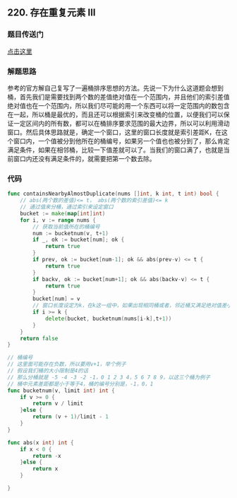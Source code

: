## 220. 存在重复元素 III

### 题目传送门

[点击这里](https://leetcode.cn/problems/contains-duplicate-iii/description/)

### 解题思路

参考的官方解自己复写了一遍桶排序思想的方法。先说一下为什么这道题会想到桶，首先我们是需要找到两个数的差值绝对值在一个范围内，并且他们的索引差值绝对值也在一个范围内，所以我们尽可能的用一个东西可以将一定范围内的数包含在一起，所以桶是最优的，而且还可以根据索引来改变桶的位置，以便我们可以保证一定区间内的所有数，都可以在桶排序要求范围的最大边界，所以可以利用滑动窗口。然后具体思路就是，确定一个窗口，这里的窗口长度就是索引差距K，在这个窗口内，一个值被分到他所在的桶编号，如果另一个值也也被分到了，那么肯定满足条件，如果在相邻桶，比较一下值差就可以了。当我们的窗口满了，也就是当前窗口内还没有满足条件的，就需要把第一个数去除。

### 代码

```go
func containsNearbyAlmostDuplicate(nums []int, k int, t int) bool {
	// abs(两个数的差值)<= t， abs(两个数的索引差值)<= k
    // 通过值来分桶，通过索引来设定窗口
    bucket := make(map[int]int)
    for i, v := range nums {
        // 获取当前值所在的桶编号
        num := bucketnum(v, t+1)
        if _, ok := bucket[num]; ok {
            return true
        }
        if prev, ok := bucket[num-1]; ok && abs(prev-v) <= t {
            return true
        }
        if backv, ok := bucket[num+1]; ok && abs(backv-v) <= t {
            return true
        }
        bucket[num] = v
        // 窗口长度设定为k，在k这一组中，如果出现相同桶或者，邻近桶又满足绝对值差小于等于t，那就可以返回true，当所以走到k了，窗口也需要移动了，每次把第一个桶编号删掉。
        if i >= k {
            delete(bucket, bucketnum(nums[i-k],t+1))
        }
    }
    return false
}

// 桶编号
// 这里面可能存在负数，所以要用v+1，举个例子
// 假设我们桶的大小限制是4的话
// 那么分桶就是 -5 -4 -3 -2 -1，0 1 2 3 4，5 6 7 8 9，以这三个桶为例子
// 桶中元素差距都是小于等于4，桶的编号分别是，-1，0，1
func bucketnum(v, limit int) int {
    if v >= 0 {
        return v / limit
    }else {
        return (v + 1)/limit - 1
    }
}

func abs(x int) int {
	if x < 0 {
		return -x
	}else {
        return x
    }

}
```